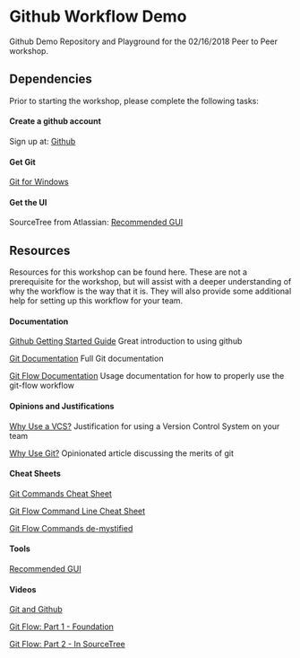# Github Workflow Demo
Github Demo Repository and Playground for the 02/16/2018 Peer to Peer workshop.

## Dependencies
Prior to starting the workshop, please complete the following tasks:

#### Create a github account
Sign up at: [Github](https://www.github.com)

#### Get Git
[Git for Windows](https://git-scm.com/download/win)

#### Get the UI
SourceTree from Atlassian: [Recommended GUI](https://www.sourcetreeapp.com/) 

## Resources
Resources for this workshop can be found here. These are not a prerequisite for the workshop, but will assist with a deeper understanding of why the workflow is the way that it is. They will also provide some additional help for setting up this workflow for your team.

#### Documentation

[Github Getting Started Guide](https://guides.github.com/activities/hello-world/) Great introduction to using github

[Git Documentation](https://git-scm.com/doc) Full Git documentation

[Git Flow Documentation](https://jeffkreeftmeijer.com/git-flow/) Usage documentation for how to properly use the git-flow workflow

#### Opinions and Justifications

[Why Use a VCS?](https://www.git-tower.com/learn/git/ebook/en/desktop-gui/basics/why-use-version-control) Justification for using a Version Control System on your team

[Why Use Git?](https://www.atlassian.com/git/tutorials/why-git) Opinionated article discussing the merits of git

#### Cheat Sheets
[Git Commands Cheat Sheet](http://files.zeroturnaround.com/pdf/zt_git_cheat_sheet.pdf)

[Git Flow Command Line Cheat Sheet](http://danielkummer.github.io/git-flow-cheatsheet/)

[Git Flow Commands de-mystified](https://gist.github.com/JamesMGreene/cdd0ac49f90c987e45ac)

#### Tools
[Recommended GUI](https://www.sourcetreeapp.com/)

#### Videos
[Git and Github](https://www.youtube.com/watch?v=SWYqp7iY_Tc)

[Git Flow: Part 1 - Foundation](https://www.youtube.com/watch?v=6LhTe8Mz6jM)

[Git Flow: Part 2 - In SourceTree](https://www.youtube.com/watch?v=z53JJ7P78Vc)
